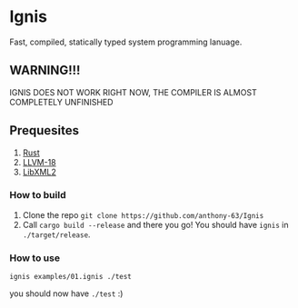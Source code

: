 # Ignis
Fast, compiled, statically typed system programming lanuage.

## WARNING!!!
IGNIS DOES NOT WORK RIGHT NOW, THE COMPILER IS ALMOST COMPLETELY UNFINISHED

## Prequesites
1. [Rust](https://rustup.rs/)
2. [LLVM-18](https://github.com/llvm/llvm-project/releases/tag/llvmorg-18.1.8)
2. [LibXML2](https://github.com/KWARC/rust-libxml?tab=readme-ov-file#installation-prerequisites)

### How to build
1. Clone the repo ``git clone https://github.com/anthony-63/Ignis``
3. Call ``cargo build --release`` and there you go! You should have ``ignis`` in ``./target/release``.

### How to use
```
ignis examples/01.ignis ./test
```
you should now have ``./test`` :)